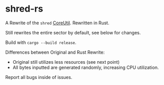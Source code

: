# shred-rs
A Rewrite of the `shred` [CoreUtil](https://github.com/coreutils/coreutils/blob/master/src/shred.c). Rewritten in Rust.

Still rewrites the entire sector by default, see below for changes. 

Build with `cargo --build release`.

Differences between Original and Rust Rewrite:
- Original still utilizes less resources (see next point)
- All bytes inputted are generated randomly, increasing CPU utilization.

Report all bugs inside of issues.
